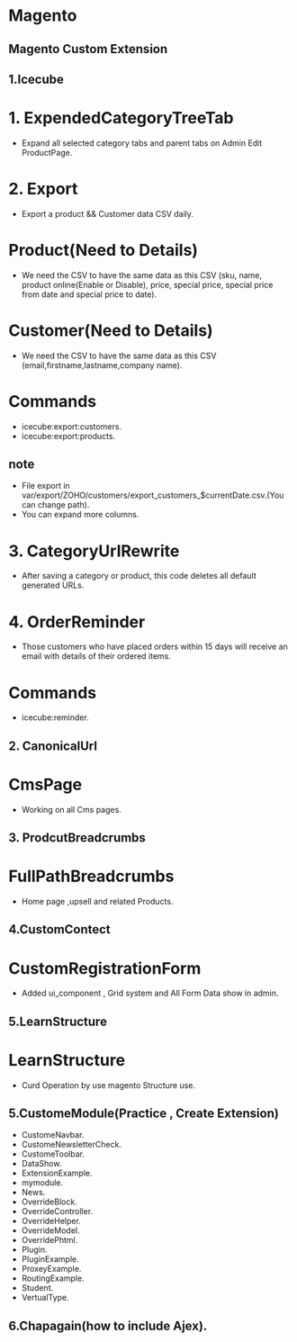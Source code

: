 # Magento

## Magento Custom Extension

## 1.Icecube
# 1. ExpendedCategoryTreeTab 
 *  Expand all selected category tabs and parent tabs on Admin Edit ProductPage.

# 2. Export 
 *  Export a product && Customer data  CSV daily.
 # Product(Need to Details)
   * We need the CSV to have the same data as this CSV (sku, name, product online(Enable or Disable), price, special price, special price from date and special price to date).
 # Customer(Need to Details)
  * We need the CSV to have the same data as this CSV (email,firstname,lastname,company name).
 # Commands
  * icecube:export:customers.
  * icecube:export:products.
  ## note 
   * File export in  var/export/ZOHO/customers/export_customers_$currentDate.csv.(You can change path).
   * You can expand more columns.
  # 3. CategoryUrlRewrite 
  *  After saving a category or product, this code deletes all default generated URLs. 
  # 4. OrderReminder 
  *  Those customers who have placed orders within 15 days will receive an email with details of their  ordered items.
 # Commands 
  * icecube:reminder.


 ## 2. CanonicalUrl
 # CmsPage
 * Working  on  all Cms pages.

 ## 3. ProdcutBreadcrumbs
 # FullPathBreadcrumbs
 * Home page ,upsell and related  Products.

 ## 4.CustomContect
 # CustomRegistrationForm
  * Added ui_component , Grid system  and All Form Data show in admin.

 ## 5.LearnStructure
  # LearnStructure
  * Curd Operation by use  magento Structure use. 

  ## 5.CustomeModule(Practice , Create Extension)
   * CustomeNavbar.
   * CustomeNewsletterCheck.
   * CustomeToolbar.
   * DataShow.
   * ExtensionExample.
   * mymodule.
   * News.
   * OverrideBlock.
   * OverrideController.
   * OverrideHelper.
   * OverrideModel.
   * OverridePhtml.
   * Plugin.
   * PluginExample.
   * ProxeyExample.
   * RoutingExample.
   * Student.
   * VertualType.

  ## 6.Chapagain(how to include Ajex). 



   

    

   